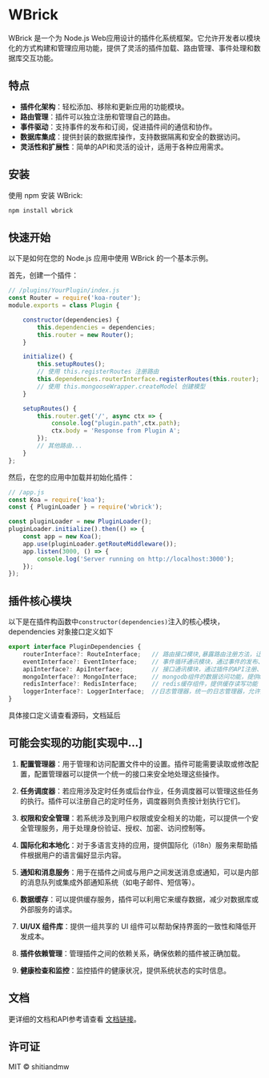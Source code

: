 # WBrick

WBrick 是一个为 Node.js Web应用设计的插件化系统框架。它允许开发者以模块化的方式构建和管理应用功能，提供了灵活的插件加载、路由管理、事件处理和数据库交互功能。

## 特点

- **插件化架构**：轻松添加、移除和更新应用的功能模块。
- **路由管理**：插件可以独立注册和管理自己的路由。
- **事件驱动**：支持事件的发布和订阅，促进插件间的通信和协作。
- **数据库集成**：提供封装的数据库操作，支持数据隔离和安全的数据访问。
- **灵活性和扩展性**：简单的API和灵活的设计，适用于各种应用需求。


## 安装

使用 npm 安装 WBrick:

```bash
npm install wbrick
```

## 快速开始
以下是如何在您的 Node.js 应用中使用 WBrick 的一个基本示例。

首先，创建一个插件：

```javascript
// /plugins/YourPlugin/index.js
const Router = require('koa-router');
module.exports = class Plugin {

    constructor(dependencies) {
        this.dependencies = dependencies;
        this.router = new Router();
    }

    initialize() {
        this.setupRoutes();
        // 使用 this.registerRoutes 注册路由
        this.dependencies.routerInterface.registerRoutes(this.router);
        // 使用 this.mongooseWrapper.createModel 创建模型
    }

    setupRoutes() {
        this.router.get('/', async ctx => {
            console.log("plugin.path",ctx.path);
            ctx.body = 'Response from Plugin A';
        });
        // 其他路由...
    }
};
```

然后，在您的应用中加载并初始化插件：

```javascript
// /app.js
const Koa = require('koa');
const { PluginLoader } = require('wbrick');

const pluginLoader = new PluginLoader();
pluginLoader.initialize().then(() => {
    const app = new Koa();
    app.use(pluginLoader.getRouteMiddleware());
    app.listen(3000, () => {
        console.log('Server running on http://localhost:3000');
    });
});

```
## 插件核心模块

以下是在插件构函数中`constructor(dependencies)`注入的核心模块，dependencies 对象接口定义如下

``` javascript 
export interface PluginDependencies {
    routerInterface?: RouteInterface;   // 路由接口模块,暴露路由注册方法，让每个插件可以拥有自己的路由
    eventInterface?: EventInterface;    // 事件循环通讯模块，通过事件的发布、订阅、取消订阅，实现插件之间的事件通讯机制，接口如下
    apiInterface?: ApiInterface;        // 接口通讯模块，通过插件的API注册、调用。实现插件之间的通讯
    mongoInterface?: MongoInterface;    // mongodb组件的数据访问功能，提供mongodb数据库管理功能
    redisInterface?: RedisInterface;    // redis缓存组件，提供缓存读写功能
    loggerInterface?: LoggerInterface;  //日志管理器，统一的日志管理器，允许插件记录自己的日志
}
```

具体接口定义请查看源码，文档延后

## 可能会实现的功能[实现中...]

1. **配置管理器**：用于管理和访问配置文件中的设置。插件可能需要读取或修改配置，配置管理器可以提供一个统一的接口来安全地处理这些操作。

2. **任务调度器**：若应用涉及定时任务或后台作业，任务调度器可以管理这些任务的执行。插件可以注册自己的定时任务，调度器则负责按计划执行它们。

3. **权限和安全管理**：若系统涉及到用户权限或安全相关的功能，可以提供一个安全管理服务，用于处理身份验证、授权、加密、访问控制等。

4. **国际化和本地化**：对于多语言支持的应用，提供国际化（i18n）服务来帮助插件根据用户的语言偏好显示内容。

5. **通知和消息服务**：用于在插件之间或与用户之间发送消息或通知，可以是内部的消息队列或集成外部通知系统（如电子邮件、短信等）。

6. **数据缓存**：可以提供缓存服务，插件可以利用它来缓存数据，减少对数据库或外部服务的请求。

7. **UI/UX 组件库**：提供一组共享的 UI 组件可以帮助保持界面的一致性和降低开发成本。

8. **插件依赖管理**：管理插件之间的依赖关系，确保依赖的插件被正确加载。

9. **健康检查和监控**：监控插件的健康状况，提供系统状态的实时信息。

## 文档

更详细的文档和API参考请查看 [文档链接]()。

## 许可证
MIT © shitiandmw